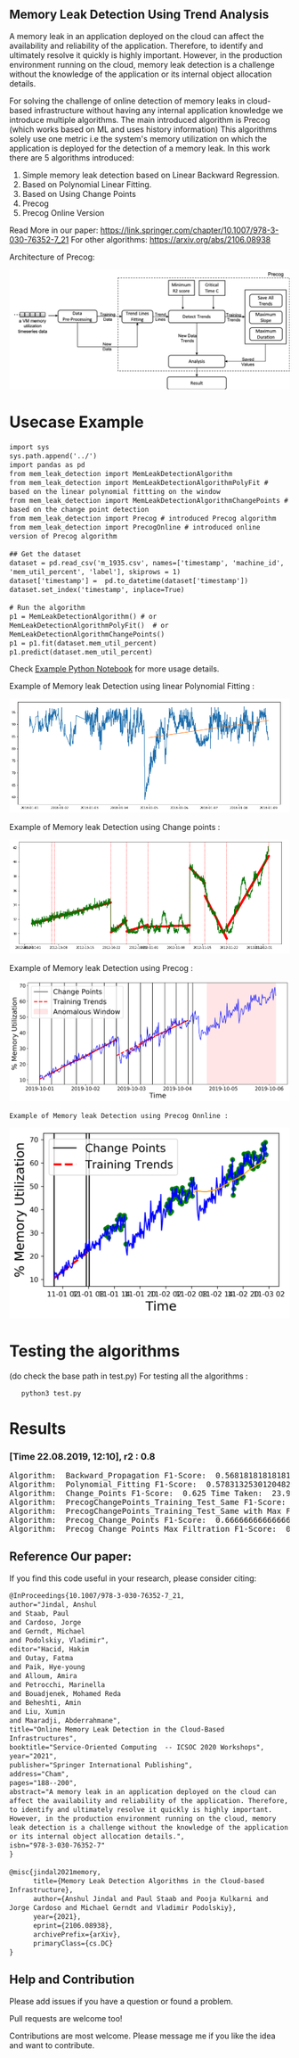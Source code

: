 ## Memory Leak Detection Using Trend Analysis

A memory leak in an application deployed on the cloud can affect the availability and reliability of the application. 
Therefore, to identify and ultimately resolve it quickly is highly important. 
However,  in the production environment running on the cloud, memory leak detection 
is a challenge without the knowledge of the application or its internal object allocation details. 


For solving the challenge of online detection of memory leaks in cloud-based infrastructure 
without having any internal application knowledge we introduce multiple algorithms. 
 The main introduced algorithm is Precog (which works based on ML and uses history information)
 This algorithms solely use one metric i.e the system's memory utilization on 
 which the application is deployed for the detection of a memory leak. In this work there are 5 algorithms introduced: 
 
 1. Simple memory leak detection based on Linear Backward Regression.
 2. Based on Polynomial Linear Fitting.
 3. Based on Using Change Points
 4. Precog
 5. Precog Online Version
 


Read More in our paper: https://link.springer.com/chapter/10.1007/978-3-030-76352-7_21
For other algorithms: https://arxiv.org/abs/2106.08938

Architecture of Precog: 
<p align="center">
<img src="https://github.com/ansjin/memory_leak_detection/blob/master/docs/Precog.png"></img>
</p> 

# Usecase Example
 ```
import sys
sys.path.append('../')
import pandas as pd
from mem_leak_detection import MemLeakDetectionAlgorithm
from mem_leak_detection import MemLeakDetectionAlgorithmPolyFit # based on the linear polynomial fittting on the window
from mem_leak_detection import MemLeakDetectionAlgorithmChangePoints # based on the change point detection
from mem_leak_detection import Precog # introduced Precog algorithm
from mem_leak_detection import PrecogOnline # introduced online version of Precog algorithm

## Get the dataset 
dataset = pd.read_csv('m_1935.csv', names=['timestamp', 'machine_id', 'mem_util_percent', 'label'], skiprows = 1)
dataset['timestamp'] =  pd.to_datetime(dataset['timestamp'])
dataset.set_index('timestamp', inplace=True)

# Run the algorithm
p1 = MemLeakDetectionAlgorithm() # or MemLeakDetectionAlgorithmPolyFit()  # or MemLeakDetectionAlgorithmChangePoints() 
p1 = p1.fit(dataset.mem_util_percent)
p1.predict(dataset.mem_util_percent)
 ```
 
 Check [Example Python Notebook](./example/memory_leak_detection_algo%20(example1).ipynb) for more usage details. 
 
 Example of Memory leak Detection using linear Polynomial Fitting : 
 
 ![Polynomial Fitting on the sample data](./docs/example_polyfit.png)
 
 
  Example of Memory leak Detection using Change points : 
 
 ![Using Change Point Detection on the sample data](./docs/example_change_point.png)
 
   Example of Memory leak Detection using Precog : 
 
 ![Using Change Point Detection on the sample data](./docs/precog_perf.png)
 
    Example of Memory leak Detection using Precog Onnline : 
 
 ![Using Change Point Detection on the sample data](./docs/precog_perf_1.png)

# Testing the algorithms
(do check the base path in test.py)
For testing all the algorithms :
 ```
    python3 test.py
  ```

# Results 
### [Time 22.08.2019, 12:10], r2 : 0.8
<pre>
Algorithm:  Backward_Propagation F1-Score:  0.5681818181818182 Time Taken:  97.964118172 TP :  25 FP :  38 TN :  7 FN :  0 TTP :  25 TTN :  45
Algorithm:  Polynomial_Fitting F1-Score:  0.5783132530120482 Time Taken:  92.99911340699998 TP :  24 FP :  34 TN :  11 FN :  1 TTP :  25 TTN :  45
Algorithm:  Change_Points F1-Score:  0.625 Time Taken:  23.922472314999993 TP :  25 FP :  30 TN :  15 FN :  0 TTP :  25 TTN :  45
Algorithm:  PrecogChangePoints_Training_Test_Same F1-Score:  0.6296296296296295 Time Taken:  25.531905480999995 TP :  17 FP :  12 TN :  33 FN :  8 TTP :  25 TTN :  45
Algorithm:  PrecogChangePoints_Training_Test_Same with Max Filtration F1-Score:  0.2758620689655173 Time Taken:  25.482877984999988 TP :  4 FP :  0 TN :  45 FN :  21 TTP :  25 TTN :  45
Algorithm:  Precog_Change_Points F1-Score:  0.6666666666666665 Time Taken:  19.508522030999984 TP :  15 FP :  10 TN :  30 FN :  5 TTP :  20 TTN :  40
Algorithm:  Precog_Change_Points_Max Filtration F1-Score:  0.8571428571428571 Time Taken:  19.517760752000015 TP :  15 FP :  0 TN :  40 FN :  5 TTP :  20 TTN :  40
</pre>


## Reference Our paper:

If you find this code useful in your research, please consider citing:

```
@InProceedings{10.1007/978-3-030-76352-7_21,
author="Jindal, Anshul
and Staab, Paul
and Cardoso, Jorge
and Gerndt, Michael
and Podolskiy, Vladimir",
editor="Hacid, Hakim
and Outay, Fatma
and Paik, Hye-young
and Alloum, Amira
and Petrocchi, Marinella
and Bouadjenek, Mohamed Reda
and Beheshti, Amin
and Liu, Xumin
and Maaradji, Abderrahmane",
title="Online Memory Leak Detection in the Cloud-Based Infrastructures",
booktitle="Service-Oriented Computing  -- ICSOC 2020 Workshops",
year="2021",
publisher="Springer International Publishing",
address="Cham",
pages="188--200",
abstract="A memory leak in an application deployed on the cloud can affect the availability and reliability of the application. Therefore, to identify and ultimately resolve it quickly is highly important. However, in the production environment running on the cloud, memory leak detection is a challenge without the knowledge of the application or its internal object allocation details.",
isbn="978-3-030-76352-7"
}

@misc{jindal2021memory,
      title={Memory Leak Detection Algorithms in the Cloud-based Infrastructure}, 
      author={Anshul Jindal and Paul Staab and Pooja Kulkarni and Jorge Cardoso and Michael Gerndt and Vladimir Podolskiy},
      year={2021},
      eprint={2106.08938},
      archivePrefix={arXiv},
      primaryClass={cs.DC}
}
```

## Help and Contribution

Please add issues if you have a question or found a problem. 

Pull requests are welcome too!

Contributions are most welcome. Please message me if you like the idea and want to contribute. 
